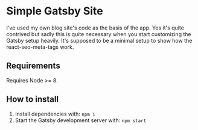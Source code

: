 # Simple Gatsby Site

I've used my own blog site's code as the basis of the app. Yes it's quite contrived but sadly this is quite necessary when you start customizing the Gatsby setup heavily. It's supposed to be a minimal setup to show how the react-seo-meta-tags work.

## Requirements

Requires Node >= 8.

## How to install

1) Install dependencies with: `npm i`
2) Start the Gatsby development server with: `npm start`